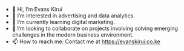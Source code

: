 - 👋 Hi, I’m Evans Kirui
- 👀 I’m interested in advertising and data analytics. 
- 🌱 I’m currently learning digital marketing.
- 💞️ I’m looking to collaborate on projects involving solving emerging challenges in the modern business environment. 
- 📫 How to reach me: Contact me at https://evanskirui.co.ke

<!---
Drkogei/Drkogei is a ✨ special ✨ repository because its `README.md` (this file) appears on your GitHub profile.
You can click the Preview link to take a look at your changes.
--->

